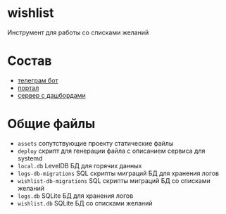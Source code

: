 # wishlist
Инструмент для работы со списками желаний  

# Состав
- [телеграм бот](bot/README.md)
- [портал](portal/README.md)
- [сервер с дашбордами](dashboards-server/README.md)

# Общие файлы
- `assets` сопутствующие проекту статические файлы
- `deploy` скрипт для генерации файла с описанием сервиса для systemd
- `local.db` LevelDB БД для горячих данных
- `logs-db-migrations` SQL скрипты миграций БД для хранения логов
- `wishlist-db-migrations` SQL скрипты миграций БД со списками желаний
- `logs.db` SQLite БД для хранения логов
- `wishlist.db` SQLite БД со списками желаний

